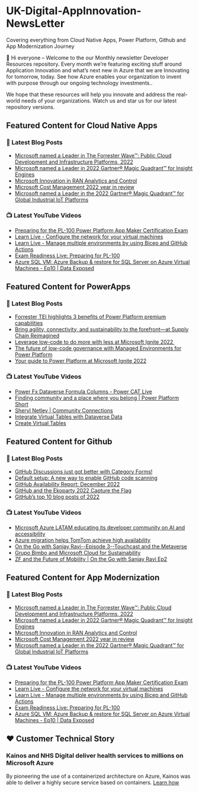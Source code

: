 # UK-Digital-AppInnovation-NewsLetter

Covering everything from Cloud Native Apps, Power Platform, Github and App Modernization Journey

👋 Hi everyone – Welcome to the our Monthly newsletter Developer Resources repository. Every month we’re featuring exciting stuff around Application Innovation and what’s next new in Azure that we are Innovating for tomorrow, today. See how Azure enables your organization to invent with purpose through our ongoing technology investments..


We hope that these resources will help you innovate and address the real-world needs of your organizations. Watch us and star us for our latest repository versions.

## Featured Content for Cloud Native Apps


### 📝 Latest Blog Posts

    
<!-- BLOGCNA:START -->
- [Microsoft named a Leader in The Forrester Wave™: Public Cloud Development and Infrastructure Platforms, 2022](https://azure.microsoft.com/blog/microsoft-named-a-leader-in-the-forrester-wave-public-cloud-development-and-infrastructure-platforms-2022/)
- [Microsoft named a Leader in 2022 Gartner® Magic Quadrant™ for Insight Engines](https://azure.microsoft.com/blog/microsoft-named-a-leader-in-2022-gartner-magic-quadrant-for-insight-engines/)
- [Microsoft Innovation in RAN Analytics and Control](https://azure.microsoft.com/blog/microsoft-innovation-in-ran-analytics-and-control/)
- [Microsoft Cost Management 2022 year in review](https://azure.microsoft.com/blog/microsoft-cost-management-2022-year-in-review/)
- [Microsoft named a Leader in the 2022 Gartner® Magic Quadrant™ for Global Industrial IoT Platforms](https://azure.microsoft.com/blog/microsoft-named-a-leader-in-the-2022-gartner-magic-quadrant-for-industrial-iot-platforms/)
<!-- BLOGCNA:END -->

### 📺 Latest YouTube Videos

 
<!-- YOUTUBECNA:START -->
- [Preparing for the PL-100 Power Platform App Maker Certification Exam](https://www.youtube.com/watch?v=i_f8aUhmvDk)
- [Learn Live - Configure the network for your virtual machines](https://www.youtube.com/watch?v=P8-PKz4jWOs)
- [Learn Live - Manage multiple environments by using Bicep and GitHub Actions](https://www.youtube.com/watch?v=sZ0Z-4r08so)
- [Exam Readiness Live: Preparing for PL-100](https://www.youtube.com/watch?v=xe_dv4w0IVw)
- [Azure SQL VM: Azure Backup &amp; restore for SQL Server on Azure Virtual Machines - Ep10 | Data Exposed](https://www.youtube.com/watch?v=ebb5ifHfHQg)
<!-- YOUTUBECNA:END -->

##  Featured Content for PowerApps
### 📝 Latest Blog Posts
<!-- BLOGPOWER:START -->
- [Forrester TEI highlights 3 benefits of Power Platform premium capabilities](https://cloudblogs.microsoft.com/powerplatform/2022/11/28/forrester-tei-highlights-3-benefits-of-power-platform-premium-capabilities/)
- [Bring agility, connectivity, and sustainability to the forefront—at Supply Chain Reimagined](https://cloudblogs.microsoft.com/dynamics365/bdm/2022/10/27/bring-agility-connectivity-and-sustainability-to-the-forefront-at-supply-chain-reimagined/)
- [Leverage low-code to do more with less at Microsoft Ignite 2022 ](https://cloudblogs.microsoft.com/powerplatform/2022/10/12/leverage-low-code-to-do-more-with-less-at-microsoft-ignite-2022/)
- [The future of low-code governance with Managed Environments for Power Platform](https://cloudblogs.microsoft.com/powerplatform/2022/10/12/the-future-of-low-code-governance-with-managed-environments-for-power-platform/)
- [Your guide to Power Platform at Microsoft Ignite 2022](https://cloudblogs.microsoft.com/powerplatform/2022/10/05/your-guide-to-power-platform-at-microsoft-ignite-2022/)
<!-- BLOGPOWER:END -->
 ### 📺 Latest YouTube Videos
    
<!-- YOUTUBEPOWER:START -->
- [Power Fx Dataverse Formula Columns - Power CAT Live](https://www.youtube.com/watch?v=ewscYjh4yy8)
- [Finding community and a place where you belong | Power Platform Short](https://www.youtube.com/watch?v=nGKkM58kGVo)
- [Sheryl Netley | Community Connections](https://www.youtube.com/watch?v=cIyQLM8UT-s)
- [Integrate Virtual Tables with Dataverse Data](https://www.youtube.com/watch?v=gjum546ycpg)
- [Create Virtual Tables](https://www.youtube.com/watch?v=ttw4bF1mT3g)
<!-- YOUTUBEPOWER:END -->

##  Featured Content for Github
### 📝 Latest Blog Posts
<!-- BLOGGITHUB:START -->
- [GitHub Discussions just got better with Category Forms!](https://github.blog/2023-01-09-github-discussions-just-got-better-with-category-forms/)
- [Default setup: A new way to enable GitHub code scanning](https://github.blog/2023-01-09-default-setup-a-new-way-to-enable-github-code-scanning/)
- [GitHub Availability Report: December 2022](https://github.blog/2023-01-04-github-availability-report-december-2022/)
- [GitHub and the Ekoparty 2022 Capture the Flag](https://github.blog/2022-12-30-github-and-the-ekoparty-2022-capture-the-flag/)
- [GitHub’s top 10 blog posts of 2022](https://github.blog/2022-12-29-githubs-top-10-blog-posts-of-2022/)
<!-- BLOGGITHUB:END -->
### 📺 Latest YouTube Videos
<!-- YOUTUBEGITHUB:START -->
- [Microsoft Azure LATAM educating its developer community on AI and accessibility](https://www.youtube.com/watch?v=P-JQl5MbUsY)
- [Azure migration helps TomTom achieve high availability](https://www.youtube.com/watch?v=BE9MO9WvZFc)
- [On the Go with Sanjay Ravi--Episode 3--Touchcast and the Metaverse](https://www.youtube.com/watch?v=2uA-YPrRWhw)
- [Grupo Bimbo and Microsoft Cloud for Sustainability](https://www.youtube.com/watch?v=ml6PI8vDmHs)
- [ZF and the Future of Mobility | On the Go with Sanjay Ravi Ep2](https://www.youtube.com/watch?v=X8WD9vbiqPg)
<!-- YOUTUBEGITHUB:END -->
##  Featured Content for App Modernization
### 📝 Latest Blog Posts
<!-- BLOGAPPMOD:START -->
- [Microsoft named a Leader in The Forrester Wave™: Public Cloud Development and Infrastructure Platforms, 2022](https://azure.microsoft.com/blog/microsoft-named-a-leader-in-the-forrester-wave-public-cloud-development-and-infrastructure-platforms-2022/)
- [Microsoft named a Leader in 2022 Gartner® Magic Quadrant™ for Insight Engines](https://azure.microsoft.com/blog/microsoft-named-a-leader-in-2022-gartner-magic-quadrant-for-insight-engines/)
- [Microsoft Innovation in RAN Analytics and Control](https://azure.microsoft.com/blog/microsoft-innovation-in-ran-analytics-and-control/)
- [Microsoft Cost Management 2022 year in review](https://azure.microsoft.com/blog/microsoft-cost-management-2022-year-in-review/)
- [Microsoft named a Leader in the 2022 Gartner® Magic Quadrant™ for Global Industrial IoT Platforms](https://azure.microsoft.com/blog/microsoft-named-a-leader-in-the-2022-gartner-magic-quadrant-for-industrial-iot-platforms/)
<!-- BLOGAPPMOD:END -->
### 📺 Latest YouTube Videos
<!-- YOUTUBEAPPMOD:START -->
- [Preparing for the PL-100 Power Platform App Maker Certification Exam](https://www.youtube.com/watch?v=i_f8aUhmvDk)
- [Learn Live - Configure the network for your virtual machines](https://www.youtube.com/watch?v=P8-PKz4jWOs)
- [Learn Live - Manage multiple environments by using Bicep and GitHub Actions](https://www.youtube.com/watch?v=sZ0Z-4r08so)
- [Exam Readiness Live: Preparing for PL-100](https://www.youtube.com/watch?v=xe_dv4w0IVw)
- [Azure SQL VM: Azure Backup &amp; restore for SQL Server on Azure Virtual Machines - Ep10 | Data Exposed](https://www.youtube.com/watch?v=ebb5ifHfHQg)
<!-- YOUTUBEAPPMOD:END -->


## ♥️ Customer Technical Story 

### Kainos and NHS Digital deliver health services to millions on Microsoft Azure

By pioneering the use of a containerized architecture on Azure, Kainos was able to deliver a highly secure service based on containers. [Learn how](https://customers.microsoft.com/en-us/story/1368348549535774520-kainos-and-nhs-digital-deliver-health-services-to-millions-on-microsoft-azure)

